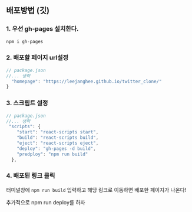 ## 배포방법 (깃)

### 1. 우선 gh-pages 설치한다.

```js
npm i gh-pages
```

### 2. 배포할 페이지 url설정

```js
// package.json
//... 생략
  "homepage": "https://leejanghee.github.io/twitter_clone/"
}
```

### 3. 스크립트 설정

```js
// package.json
//... 생략
 "scripts": {
    "start": "react-scripts start",
    "build": "react-scripts build",
    "eject": "react-scripts eject",
    "deploy": "gh-pages -d build",
    "predploy": "npm run build"
  },
```

### 4. 배포된 링크 클릭

터미널창에 `npm run build` 입력하고 해당 링크로 이동하면 배포한 페이지가 나온다!

추가적으로 npm run deploy를 하자
